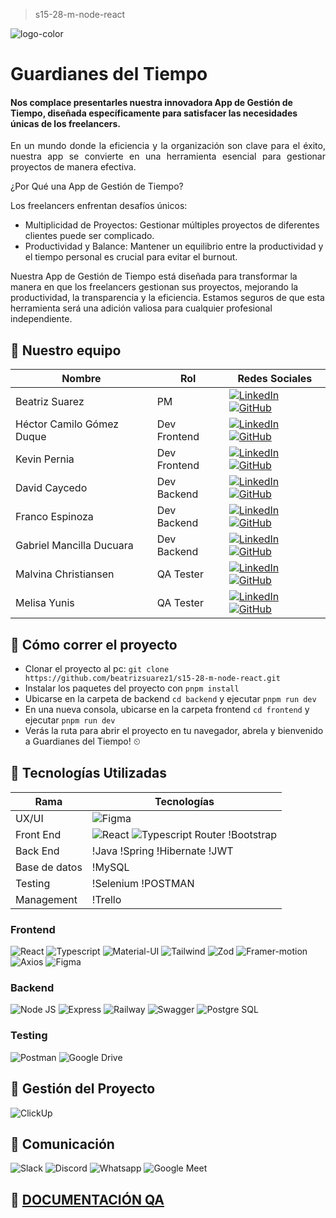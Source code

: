 > s15-28-m-node-react

![logo-color]()

# Guardianes del Tiempo
#### Nos complace presentarles nuestra innovadora App de Gestión de Tiempo, diseñada específicamente para satisfacer las necesidades únicas de los freelancers. <br>
<p align="justify"> En un mundo donde la eficiencia y la organización son clave para el éxito, nuestra app se convierte en una herramienta esencial para gestionar proyectos de manera efectiva.<br>
  
¿Por Qué una App de Gestión de Tiempo?

Los freelancers enfrentan desafíos únicos:
* Multiplicidad de Proyectos: Gestionar múltiples proyectos de diferentes clientes puede ser complicado.
* Productividad y Balance: Mantener un equilibrio entre la productividad y el tiempo personal es crucial para evitar el burnout.

Nuestra App de Gestión de Tiempo está diseñada para transformar la manera en que los freelancers gestionan sus proyectos, mejorando la productividad, la transparencia y la eficiencia. Estamos seguros de que esta herramienta será una adición valiosa para cualquier profesional independiente.<br>
</p> 


## 🚀 Nuestro equipo
| Nombre | Rol | Redes Sociales |
| ------ | --- | --------------- |
| Beatriz Suarez | PM | [![LinkedIn](https://img.shields.io/badge/linkedin%20-%230077B5.svg?style=for-the-badge&logo=linkedin&logoColor=white)](https://www.linkedin.com/in/beatrizsuarezn/) [![GitHub](https://img.shields.io/badge/github-%23121011.svg?style=for-the-badge&logo=github&logoColor=white)](https://github.com/beatrizsuarez1) |
| Héctor Camilo Gómez Duque | Dev Frontend | [![LinkedIn](https://img.shields.io/badge/linkedin%20-%230077B5.svg?style=for-the-badge&logo=linkedin&logoColor=white)](https://www.linkedin.com/in/h%C3%A9ctor-g%C3%B3mez-0a1075287) [![GitHub](https://img.shields.io/badge/github-%23121011.svg?style=for-the-badge&logo=github&logoColor=white)](https://github.com/camiloduquee) |
| Kevin Pernia  | Dev Frontend | [![LinkedIn](https://img.shields.io/badge/linkedin%20-%230077B5.svg?style=for-the-badge&logo=linkedin&logoColor=white)](https://www.linkedin.com/in/kevinpernia/) [![GitHub](https://img.shields.io/badge/github-%23121011.svg?style=for-the-badge&logo=github&logoColor=white)](https://github.com/kevin3080) |
| David Caycedo | Dev Backend | [![LinkedIn](https://img.shields.io/badge/linkedin%20-%230077B5.svg?style=for-the-badge&logo=linkedin&logoColor=white)](https://www.linkedin.com/in/davidcoachdev/) [![GitHub](https://img.shields.io/badge/github-%23121011.svg?style=for-the-badge&logo=github&logoColor=white)](https://github.com/David-Coach-Dev) |
| Franco Espinoza | Dev Backend | [![LinkedIn](https://img.shields.io/badge/linkedin%20-%230077B5.svg?style=for-the-badge&logo=linkedin&logoColor=white)](https://www.linkedin.com/in/francoespinoza/) [![GitHub](https://img.shields.io/badge/github-%23121011.svg?style=for-the-badge&logo=github&logoColor=white)](https://github.com/FrancoEspinozaV) |
| Gabriel Mancilla Ducuara| Dev Backend | [![LinkedIn](https://img.shields.io/badge/linkedin%20-%230077B5.svg?style=for-the-badge&logo=linkedin&logoColor=white)](https://www.linkedin.com/in/gabriel-mancilla-ducuara-37b337212/) [![GitHub](https://img.shields.io/badge/github-%23121011.svg?style=for-the-badge&logo=github&logoColor=white)](https://github.com/gaboducuara) |
| Malvina Christiansen| QA Tester | [![LinkedIn](https://img.shields.io/badge/linkedin%20-%230077B5.svg?style=for-the-badge&logo=linkedin&logoColor=white)](https://www.linkedin.com/in/malvina-christiansen/?utm_source=share&utm_campaign=share_via&utm_content=profile&utm_medium=android_app) [![GitHub](https://img.shields.io/badge/github-%23121011.svg?style=for-the-badge&logo=github&logoColor=white)](https://github.com/Malvina989) |
| Melisa Yunis| QA Tester | [![LinkedIn](https://img.shields.io/badge/linkedin%20-%230077B5.svg?style=for-the-badge&logo=linkedin&logoColor=white)](https://www.linkedin.com/in/melisa-yunis/) [![GitHub](https://img.shields.io/badge/github-%23121011.svg?style=for-the-badge&logo=github&logoColor=white)](https://github.com/Melisayunis) |

## 🚀 Cómo correr el proyecto
- Clonar el proyecto al pc: `git clone https://github.com/beatrizsuarez1/s15-28-m-node-react.git`
- Instalar los paquetes del proyecto con `pnpm install`
- Ubicarse en la carpeta de backend `cd backend` y ejecutar `pnpm run dev`
- En una nueva consola, ubicarse en la carpeta frontend `cd frontend` y ejecutar `pnpm run dev` 
- Verás la ruta para abrir el proyecto en tu navegador, abrela y bienvenido a Guardianes del Tiempo! ⏲


## 🚀 Tecnologías Utilizadas

|  Rama  | Tecnologías |
  |---|---|
  | UX/UI  | ![Figma](https://img.shields.io/badge/figma%20-%20pr?style=for-the-badge&logo=figma&logoColor=%23ffffff&labelColor=%23F24E1E&color=%23F24E1E) |
  | Front End  | ![React](https://img.shields.io/static/v1?style=for-the-badge&message=React&color=222222&logo=React&logoColor=61DAFB&label=) ![Typescript](https://img.shields.io/badge/react%20router%20dom%20-%20pr?style=for-the-badge&logo=reactrouter&logoColor=%23ffffff&labelColor=%23cb3234&color=%23cb3234) Router !Bootstrap|
  | Back End  | !Java !Spring !Hibernate !JWT|
  | Base de datos | !MySQL|
  | Testing  | !Selenium !POSTMAN|
  | Management  | !Trello|


### Frontend
![React](https://img.shields.io/static/v1?style=for-the-badge&message=React&color=222222&logo=React&logoColor=61DAFB&label=)
![Typescript](https://img.shields.io/badge/react%20router%20dom%20-%20pr?style=for-the-badge&logo=reactrouter&logoColor=%23ffffff&labelColor=%23cb3234&color=%23cb3234)
![Material-UI](https://img.shields.io/static/v1?style=for-the-badge&message=Material-UI&color=0081CB&logo=Material-UI&logoColor=FFFFFF&label=)
![Tailwind]()
![Zod]()
![Framer-motion]()
![Axios](https://img.shields.io/badge/axios%20-%20pr?style=for-the-badge&logo=axios&logoColor=%23ffffff&labelColor=%234c2882&color=%234c2882)
![Figma](https://img.shields.io/badge/figma%20-%20pr?style=for-the-badge&logo=figma&logoColor=%23ffffff&labelColor=%23F24E1E&color=%23F24E1E)

### Backend
![Node JS](https://img.shields.io/badge/Node%20JS-%20pr?style=for-the-badge&logo=nodedotjs&logoColor=%23ffffff&labelColor=%20%2344883e&color=%20%2344883e)
![Express](https://img.shields.io/badge/Express-%20pr?style=for-the-badge&logo=express&logoColor=%23ffffff&labelColor=%20%23000000&color=%20%23000000)
![Railway]()
![Swagger]()
![Postgre SQL](https://img.shields.io/badge/postgre%20SQL%20-%20pr?style=for-the-badge&logo=postgresql&logoColor=%23ffffff&labelColor=%234169E1&color=%234169E1)

### Testing
![Postman](https://img.shields.io/badge/postman%20-%20pr?style=for-the-badge&logo=postman&logoColor=%23ffffff&labelColor=%23FF6C37&color=%23FF6C37)
![Google Drive](https://img.shields.io/badge/Google%20Drive%20-%20pr?style=for-the-badge&logo=googledrive&logoColor=%23ffffff&labelColor=%234285F4&color=%234285F4)

## 🚀 Gestión del Proyecto
![ClickUp]()

## 🚀 Comunicación
![Slack](https://img.shields.io/badge/Slack%20-%20pr?style=for-the-badge&logo=slack&logoColor=%23ffffff&labelColor=%234A154B&color=%234A154B)
![Discord](https://img.shields.io/badge/Discord%20-%20pr?style=for-the-badge&logo=discord&logoColor=%23ffffff&labelColor=%235865F2&color=%235865F2)
![Whatsapp](https://img.shields.io/badge/Whatsapp%20-%20pr?style=for-the-badge&logo=whatsapp&logoColor=%23ffffff&labelColor=%2325D366&color=%2325D366)
![Google Meet](https://img.shields.io/badge/Google%20meet%20-%20pr?style=for-the-badge&logo=googlemeet&logoColor=%23ffffff&labelColor=%2300897B&color=%2300897B)

## 🚀 [DOCUMENTACIÓN QA](https://drive.google.com/drive/folders/1JJ2F3mYAaQT3hz8wUvTE9xB6CcxUfV8A?usp=drive_link)
